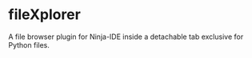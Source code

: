 fileXplorer
===========

A file browser plugin for Ninja-IDE inside a detachable tab exclusive for Python files.